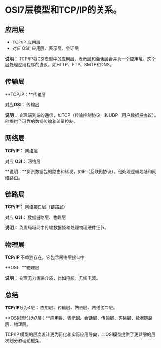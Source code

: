 # OSI7层模型和TCP/IP的关系。

## 应用层

+ TCP/IP 应用层
+ 对应 OSI: 应用层、表示层、会话层

**说明：** TCP/IP将OSI模型中的应用层、表示层和会话层合并为一个应用层。这个层处理应用程序的协议，如HTTP、FTP、SMTP和DNS。

## 传输层

**TCP/IP：**传输层

对应**OSI：** 传输层

**说明**： 处理端到端的通信，如TCP（传输控制协议）和UDP（用户数据报协议）。他提供了可靠的数据传输和流量控制。

## 网络层

**TCP/IP：** 网络层

对应 **OSI：** 网络层

**说明：**负责数据包的路由和转发，如IP（互联网协议）。他处理逻辑地址和网络路由。

## 链路层

**TCP/IP：** 网络接口层（链路层）

对应 **OSI：** 数据链路层、物理层

**说明：** 负责局域网中传输数据帧和处理物理硬件细节。

## 物理层

**TCP/IP** 不单独存在，它包含网络层接口中

**OSI：**物理层

**说明：** 处理无力传输介质，比如电缆，无线电波。

## 总结

**TCP/IP**分为4层： 应用层、传输层、网络层、网络接口层。

**OSI模型分为7层：**应用层、表示层、会话层、传输层、网络层、数据链路层、物理层。

TCP/IP 模型的层次设计更为简化和实际应用导向，二OSI模型提供了更详细的层次划分和理论框架。